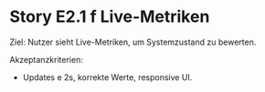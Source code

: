 # Story E2.1  f Live-Metriken

Ziel: Nutzer sieht Live-Metriken, um Systemzustand zu bewerten.

Akzeptanzkriterien:
- Updates  e 2s, korrekte Werte, responsive UI.
